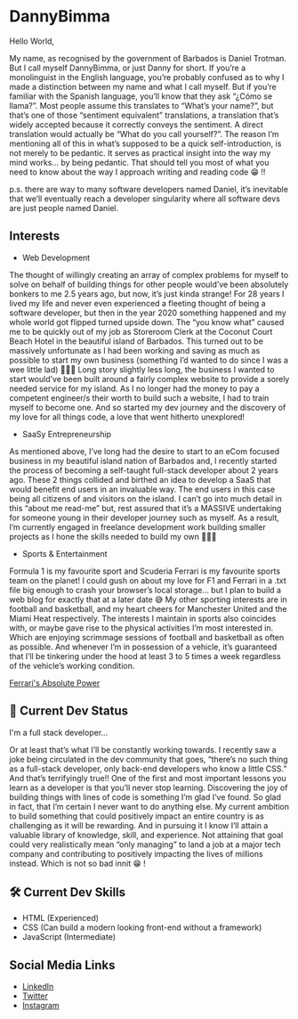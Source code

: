 
# DannyBimma

Hello World, 

My name, as recognised by the government of Barbados is Daniel Trotman. But I call myself DannyBimma, or just Danny for short. If you’re a monolinguist in the English language, you’re probably confused as to why I made a distinction between my name and what I call myself. But if you’re familiar with the Spanish language, you’ll know that they ask “¿Cómo se llama?”. Most people assume this translates to “What’s your name?”, but that’s one of those “sentiment equivalent” translations, a translation that’s widely accepted because it correctly conveys the sentiment. A direct translation would actually be “What do you call yourself?”. The reason I’m mentioning all of this in what’s supposed to be a quick self-introduction, is not merely to be pedantic. It serves as practical insight into the way my mind works… by being pedantic. That should tell you most of what you need to know about the way I approach writing and reading code 😁 !!

p.s. there are way to many software developers named Daniel, it’s inevitable that we’ll eventually reach a developer singularity where all software devs are just people named Daniel.



## Interests
* Web Development

The thought of willingly creating an array of complex problems for myself to solve on behalf of building things for other people would’ve been absolutely bonkers to me 2.5 years ago, but now, it’s just kinda strange! 
For 28 years I lived my life and never even experienced a fleeting thought of being  a software developer, but then in the year 2020 something happened and my whole world got flipped turned upside down. The “you know what” caused me to be quickly out of my job as Storeroom Clerk at the Coconut Court Beach Hotel in the beautiful island of Barbados. This turned out to be massively unfortunate as I had been working and saving as much as possible to start my own business (something I’d wanted to do since I was a wee little lad) 🙋🏽‍♂️
Long story slightly less long, the business I wanted to start would’ve been built around a fairly complex website to provide a sorely needed service for my island. As I no longer had the money to pay a competent engineer/s their worth to build such a website, I had to train myself to become one. And so started my dev journey and the discovery of my love for all things code, a love that went hitherto unexplored!

* SaaSy Entrepreneurship 

As mentioned above, I’ve long had the desire to start to an eCom focused business in my beautiful island nation of Barbados and, I recently started the process  of becoming a self-taught full-stack developer about 2 years ago. These 2 things collided and birthed an idea to develop a SaaS that would benefit end users in an invaluable way. 
The end users in this case being all citizens of and visitors on the island. I can’t go into much detail in this “about me read-me” but, rest assured that it’s a MASSIVE undertaking for someone young in their developer journey such as myself. As a result, I’m currently engaged in freelance development work building smaller projects as I hone the skills needed to build my own 👨🏾‍💻

* Sports & Entertainment

Formula 1 is my favourite sport and Scuderia Ferrari is my favourite sports team on the planet! I could gush on about my love for F1 and Ferrari in a .txt file big enough to crash your browser’s local storage… but I plan to build a web blog for exactly that at a later date 😅
My other sporting interests are in football and basketball, and my heart cheers for Manchester United and the Miami Heat respectively. The interests I maintain in sports also coincides with, or maybe gave rise to the physical activities I’m most interested in. Which are enjoying scrimmage sessions of football and basketball as often as possible. And whenever I’m in possession of a vehicle, it’s guaranteed that I’ll be tinkering under the hood at least 3 to 5 times a week regardless of the vehicle’s working condition.

[Ferrari's Absolute Power](https://www.ferrari.com/en-EN/formula1/singleseater-2022)


## 🚀 Current Dev Status
I'm a full stack developer...

Or at least that’s what I’ll be constantly working towards. I recently saw a joke being circulated in the dev community that goes, “there’s no such thing as a full-stack developer, only back-end developers who know a little CSS.” 
And that’s terrifyingly true!!
One of the first and most important lessons you learn as a developer is that you’ll never stop learning. Discovering the joy of building things with lines of code is something I’m glad I’ve found. 
So glad in fact,  that I’m certain I never want to do anything else. My current ambition to build something that could positively impact an entire country is as challenging as it will be rewarding. And in pursuing it I know I’ll attain a valuable library of knowledge, skill, and experience. Not attaining that goal could very realistically mean “only managing” to land a job at a major tech company and contributing to positively impacting the lives of millions instead. Which is not so bad innit 😁 ! 

## 🛠 Current Dev Skills
- HTML (Experienced)
- CSS (Can build a modern looking front-end without a framework)
- JavaScript (Intermediate)


## Social Media Links

 - [LinkedIn](https://linkedin.com/in/daniel-trotman-6ba595183)
 - [Twitter](https://twitter.com/DannyBimma)
 - [Instagram](https://bulldogjob.com/news/449-how-to-write-a-good-readme-for-your-github-project)

